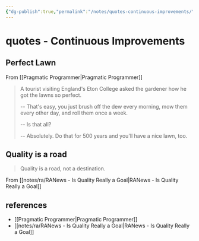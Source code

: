 ```yaml
---
{"dg-publish":true,"permalink":"/notes/quotes-continuous-improvements/","dgHomeLink":true,"dgPassFrontmatter":false}
---
```


# quotes - Continuous Improvements
## Perfect Lawn
From [[Pragmatic Programmer|Pragmatic Programmer]]

> A tourist visiting England's Eton College asked the gardener how he got the lawns so perfect.
> 
> -- That's easy, you just brush off the dew every morning, mow them every other day, and roll them once a week.
> 
> -- Is that all?
> 
> -- Absolutely. Do that for 500 years and you'll have a nice lawn, too.


## Quality is a road

> Quality is a road, not a destination.

From [[notes/ra/RANews - Is Quality Really a Goal|RANews - Is Quality Really a Goal]]



## references

- [[Pragmatic Programmer|Pragmatic Programmer]]
- [[notes/ra/RANews - Is Quality Really a Goal|RANews - Is Quality Really a Goal]]
